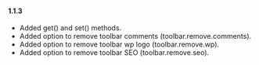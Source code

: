 #### 1.1.3
* Added get() and set() methods.
* Added option to remove toolbar comments (toolbar.remove.comments).
* Added option to remove toolbar wp logo (toolbar.remove.wp).
* Added option to remove toolbar SEO (toolbar.remove.seo).